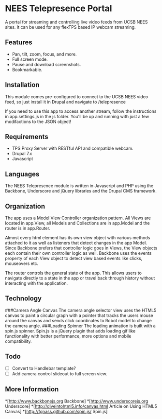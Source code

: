 NEES Telepresence Portal
========================

A portal for streaming and controlling live video feeds from UCSB NEES sites. It can be used for any flexTPS based IP webcam streaming.

Features
--------
* Pan, tilt, zoom, focus, and more.
* Full screen mode.
* Pause and download screenshots.
* Bookmarkable.

Installation
------------
This module comes pre-configured to connect to the UCSB NEES video feed, so just install it in Drupal and navigate to /telepresence

If you need to use this app to access another stream, follow the instructions in app.settings.js in the js folder. You'll be up and running with just a few modifactions to the JSON object!

Requirements
------------
* TPS Proxy Server with RESTful API and compatible webcam.
* Drupal 7.x
* Javascript

Languages
---------

The NEES Telepresence module is written in Javascript and PHP using the Backbone, Underscore and jQuery libraries and the Drupal CMS framework.

Organization
------------

The app uses a Model View Controller organization pattern. All Views are located in app.View, all Models and Collections are in app.Model and the router is in app.Router.

Almost every html element has its own view object with various methods attached to it as well as listeners that detect changes in the app Model. Since Backbone prefers that controller logic goes in Views, the View objects each contain their own controller logic as well. Backbone uses the events property of each View object to detect view based events like clicks, mouseovers etc.

The router controls the general state of the app. This allows users to navigate directly to a state in the app or travel back through history without interacting with the application.

Technology
----------

###Camera Angle Canvas
The camera angle selector view uses the HTML5 canvas to paint a circular graph with a pointer that tracks the users mouse around the canvas and sends click coordinates to Robot model to change the camera angle.
###Loading Spinner
The loading animation is built with a spin.js spinner. Spin.js is a jQuery plugin that adds loading gif like functionality with better performance, more options and mobile compatibility.

Todo
----

- [ ] Convert to Handlebar template?
- [ ] Add camera control slideout to full screen view.

More Information
----------------

*[http://www.backbonejs.org Backbone]
*[http://www.underscorejs.org Underscore]
*[http://diveintohtml5.info/canvas.html Article on Using HTML5 Canvas]
*[http://fgnass.github.com/spin.js/ Spin.js]
